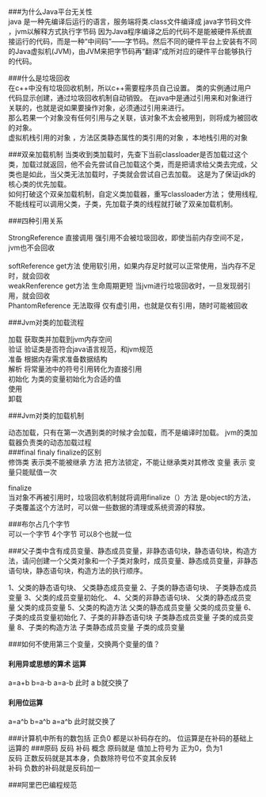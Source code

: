 ###为什么Java平台无关性 <br/>
java 是一种先编译后运行的语言，服务端将类.class文件编译成 java字节码文件 ，jvm以解释方式执行字节码
因为Java程序编译之后的代码不是能被硬件系统直接运行的代码，而是一种“中间码”——字节码。然后不同的硬件平台上安装有不同的Java虚拟机(JVM)，由JVM来把字节码再“翻译”成所对应的硬件平台能够执行的代码。


###什么是垃圾回收<br/>
在c++中没有垃圾回收机制，所以c++需要程序员自己设置。
类的实例通过用户代码显示创建，通过垃圾回收机制自动销毁。
在java中是通过引用来和对象进行关联的，也就是说如果要操作对象，必须通过引用来进行。<br/>
那么若果一个对象没有任何引用与之关联，该对象不太会被用到，则将成为被回收的对象。<br/>
虚拟机栈引用的对象 ，方法区类静态属性的类引用的对象 ，本地栈引用的对象<br/>

###双亲加载机制 
当类收到类加载时，先查下当前classloader是否加载过这个类，加载过就返回，他不会先尝试自己加载这个类，而是把请求给父类去完成，父类也是如此，当父类无法加载时，子类就会尝试自己去加载。
这是为了保证jdk的核心类的优先加载。<br/>
如何打破这个双亲加载机制，自定义类加载器，重写classloader方法；
使用线程,不能线程可以调用父类，子类，先加载子类的线程就打破了双亲加载机制。

###四种引用关系 

StrongReference 直接调用 强引用不会被垃圾回收，即使当前内存空间不足，jvm也不会回收 <br/>  
softReference get方法  使用软引用，如果内存足时就可以正常使用，当内存不足时，就会回收 <br/>
weakRenference get方法   生命周期更短 当jvm进行垃圾回收时，一旦发现弱引用，就会回收  <br/>
PhantomReference  无法取得  仅有虚引用，也就是仅有引用，随时可能被回收 <br/>


###Jvm对类的加载流程  <br/>

加载 获取类并加载到jvm内存空间  <br/>
验证 验证类是否符合java语言规范，和jvm规范  <br/>
准备 根据内存需求准备数据结构 <br/>
解析 将常量池中的符号引用转化为直接引用  <br/>
初始化 为类的变量初始化为合适的值  <br/>
使用 <br/>
卸载 <br/>



###Jvm对类的加载机制  <br/>

动态加载，只有在第一次遇到类的时候才会加载，而不是编译时加载。
jvm的类加载器负责类的动态加载过程  
###final  finaly  finalize的区别  <br/>
修饰类 表示类不能被继承 
方法  把方法锁定，不能让继承类对其修改 
变量 表示 变量只能赋值一次 

finalize  
当对象不再被引用时，垃圾回收机制就将调用finalize（）方法 
是object的方法，子类覆盖这个方法时，可以做一些数据的清理或系统资源的释放。



###布尔占几个字节 <br/>
可以一个字节 
4个字节 
可以8个也就一位


###父子类中含有成员变量、静态成员变量，非静态语句块，静态语句块，构造方法，请问创建一个父类对象和一个子类对象时，成员变量、静态成员变量，非静态语句块，静态语句块，构造方法的执行顺序。<br/>


1、父类的静态语句块、
父类静态成员变量
2、子类的静态语句块、
子类静态成员变量
3、父类的成员变量初始化、
4、父类的非静态语句块、
父类的静态成员变量
父类的成员变量
5、父类的构造方法
父类的静态成员变量
父类的成员变量
6、子类的成员变量初始化
7、子类的非静态语句块
子类静态成员变量
子类的成员变量
8、子类的构造方法
子类静态成员变量
子类的成员变量


###如何不使用第三个变量，交换两个变量的值？<br/>
#### 利用异或思想的算术 运算  <br/>
a=a+b
b=a-b
a=a-b
此时 a b就交换了
#### 利用位运算 <br/>
a=a^b
b=a^b
a=a^b
此时就交换了


###计算机中所有的数包括 正负0  都是以补码存在的。   位运算是在补码的基础上运算的 
###原码 反码  补码 概念
原码就是 值加上符号为 正为0，负为1   <br/>
反码 正数反码就是其本身，负数除符号位不变其余反转<br/>
补码 负数的补码就是反码加一  

###阿里巴巴编程规范 

